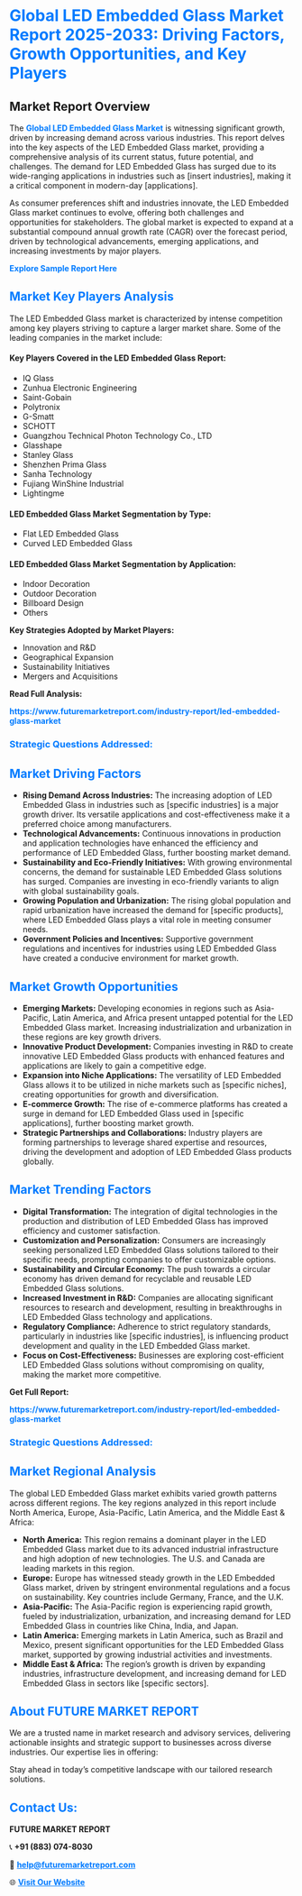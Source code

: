 <h1 style="color: #007BFF;">Global LED Embedded Glass Market Report 2025-2033: Driving Factors, Growth Opportunities, and Key Players</h1>

<section id="overview">
<h2>Market Report Overview</h2>
<p>The <a href="https://www.futuremarketreport.com/industry-report/led-embedded-glass-market" style="color: #007BFF; text-decoration: none;"><strong>Global LED Embedded Glass Market</strong></a> is witnessing significant growth, driven by increasing demand across various industries. This report delves into the key aspects of the LED Embedded Glass market, providing a comprehensive analysis of its current status, future potential, and challenges. The demand for LED Embedded Glass has surged due to its wide-ranging applications in industries such as [insert industries], making it a critical component in modern-day [applications].</p>
<p>As consumer preferences shift and industries innovate, the LED Embedded Glass market continues to evolve, offering both challenges and opportunities for stakeholders. The global market is expected to expand at a substantial compound annual growth rate (CAGR) over the forecast period, driven by technological advancements, emerging applications, and increasing investments by major players.</p>
</section>

<section id="overview">
<p><a href="https://www.futuremarketreport.com/request-sample/reportId=115504" style="color: #007BFF; text-decoration: none;"><strong>Explore Sample Report Here</strong></a></p>
</section>

<section id="key-players">
<h2 style="color: #007BFF;">Market Key Players Analysis</h2>
<p>The LED Embedded Glass market is characterized by intense competition among key players striving to capture a larger market share. Some of the leading companies in the market include:</p>
<h4>Key Players Covered in the LED Embedded Glass Report:</h4>
<ul><li>IQ Glass</li><li>Zunhua Electronic Engineering</li><li>Saint-Gobain</li><li>Polytronix</li><li>G-Smatt</li><li>SCHOTT</li><li>Guangzhou Technical Photon Technology Co., LTD</li><li>Glasshape</li><li>Stanley Glass</li><li>Shenzhen Prima Glass</li><li>Sanha Technology</li><li>Fujiang WinShine Industrial</li><li>Lightingme</li></ul>
<h4>LED Embedded Glass Market Segmentation by Type:</h4>
<ul><li>Flat LED Embedded Glass</li><li>Curved LED Embedded Glass</li></ul>

<h4>LED Embedded Glass Market Segmentation by Application:</h4>
<ul><li>Indoor Decoration</li><li>Outdoor Decoration</li><li>Billboard Design</li><li>Others</li></ul>
<p><strong>Key Strategies Adopted by Market Players:</strong></p>
<ul>
<li>Innovation and R&D</li>
<li>Geographical Expansion</li>
<li>Sustainability Initiatives</li>
<li>Mergers and Acquisitions</li>
</ul>
</section>

<section>
<p><strong>Read Full Analysis: </strong></p><a href="https://www.futuremarketreport.com/industry-report/led-embedded-glass-market" style="color: #007BFF; text-decoration: none;"><strong>https://www.futuremarketreport.com/industry-report/led-embedded-glass-market</strong></a>
<h3 style="color: #007BFF;">Strategic Questions Addressed:</h3>
</section>

<section id="driving-factors">
<h2 style="color: #007BFF;">Market Driving Factors</h2>
<ul>
<li><strong>Rising Demand Across Industries:</strong> The increasing adoption of LED Embedded Glass in industries such as [specific industries] is a major growth driver. Its versatile applications and cost-effectiveness make it a preferred choice among manufacturers.</li>
<li><strong>Technological Advancements:</strong> Continuous innovations in production and application technologies have enhanced the efficiency and performance of LED Embedded Glass, further boosting market demand.</li>
<li><strong>Sustainability and Eco-Friendly Initiatives:</strong> With growing environmental concerns, the demand for sustainable LED Embedded Glass solutions has surged. Companies are investing in eco-friendly variants to align with global sustainability goals.</li>
<li><strong>Growing Population and Urbanization:</strong> The rising global population and rapid urbanization have increased the demand for [specific products], where LED Embedded Glass plays a vital role in meeting consumer needs.</li>
<li><strong>Government Policies and Incentives:</strong> Supportive government regulations and incentives for industries using LED Embedded Glass have created a conducive environment for market growth.</li>
</ul>
</section>

<section id="growth-opportunities">
<h2 style="color: #007BFF;">Market Growth Opportunities</h2>
<ul>
<li><strong>Emerging Markets:</strong> Developing economies in regions such as Asia-Pacific, Latin America, and Africa present untapped potential for the LED Embedded Glass market. Increasing industrialization and urbanization in these regions are key growth drivers.</li>
<li><strong>Innovative Product Development:</strong> Companies investing in R&D to create innovative LED Embedded Glass products with enhanced features and applications are likely to gain a competitive edge.</li>
<li><strong>Expansion into Niche Applications:</strong> The versatility of LED Embedded Glass allows it to be utilized in niche markets such as [specific niches], creating opportunities for growth and diversification.</li>
<li><strong>E-commerce Growth:</strong> The rise of e-commerce platforms has created a surge in demand for LED Embedded Glass used in [specific applications], further boosting market growth.</li>
<li><strong>Strategic Partnerships and Collaborations:</strong> Industry players are forming partnerships to leverage shared expertise and resources, driving the development and adoption of LED Embedded Glass products globally.</li>
</ul>
</section>

<section id="trending-factors">
<h2 style="color: #007BFF;">Market Trending Factors</h2>
<ul>
<li><strong>Digital Transformation:</strong> The integration of digital technologies in the production and distribution of LED Embedded Glass has improved efficiency and customer satisfaction.</li>
<li><strong>Customization and Personalization:</strong> Consumers are increasingly seeking personalized LED Embedded Glass solutions tailored to their specific needs, prompting companies to offer customizable options.</li>
<li><strong>Sustainability and Circular Economy:</strong> The push towards a circular economy has driven demand for recyclable and reusable LED Embedded Glass solutions.</li>
<li><strong>Increased Investment in R&D:</strong> Companies are allocating significant resources to research and development, resulting in breakthroughs in LED Embedded Glass technology and applications.</li>
<li><strong>Regulatory Compliance:</strong> Adherence to strict regulatory standards, particularly in industries like [specific industries], is influencing product development and quality in the LED Embedded Glass market.</li>
<li><strong>Focus on Cost-Effectiveness:</strong> Businesses are exploring cost-efficient LED Embedded Glass solutions without compromising on quality, making the market more competitive.</li>
</ul>
</section>

<section>
<p><strong>Get Full Report: </strong></p><a href="https://www.futuremarketreport.com/industry-report/led-embedded-glass-market" style="color: #007BFF; text-decoration: none;"><strong>https://www.futuremarketreport.com/industry-report/led-embedded-glass-market</strong></a>
<h3 style="color: #007BFF;">Strategic Questions Addressed:</h3>
</section>


<section id="regional-analysis">
<h2 style="color: #007BFF;">Market Regional Analysis</h2>
<p>The global LED Embedded Glass market exhibits varied growth patterns across different regions. The key regions analyzed in this report include North America, Europe, Asia-Pacific, Latin America, and the Middle East & Africa:</p>
<ul>
<li><strong>North America:</strong> This region remains a dominant player in the LED Embedded Glass market due to its advanced industrial infrastructure and high adoption of new technologies. The U.S. and Canada are leading markets in this region.</li>
<li><strong>Europe:</strong> Europe has witnessed steady growth in the LED Embedded Glass market, driven by stringent environmental regulations and a focus on sustainability. Key countries include Germany, France, and the U.K.</li>
<li><strong>Asia-Pacific:</strong> The Asia-Pacific region is experiencing rapid growth, fueled by industrialization, urbanization, and increasing demand for LED Embedded Glass in countries like China, India, and Japan.</li>
<li><strong>Latin America:</strong> Emerging markets in Latin America, such as Brazil and Mexico, present significant opportunities for the LED Embedded Glass market, supported by growing industrial activities and investments.</li>
<li><strong>Middle East & Africa:</strong> The region’s growth is driven by expanding industries, infrastructure development, and increasing demand for LED Embedded Glass in sectors like [specific sectors].</li>
</ul>
</section>

<footer>
<h2 style="color: #007BFF;">About FUTURE MARKET REPORT</h2>
<p>We are a trusted name in market research and advisory services, delivering actionable insights and strategic support to businesses across diverse industries. Our expertise lies in offering:</p>

<p>Stay ahead in today’s competitive landscape with our tailored research solutions.</p>

<h2 style="color: #007BFF;">Contact Us:</h2>
<p><strong>FUTURE MARKET REPORT</strong></p>
<p>📞 <strong>+91 (883) 074-8030</strong></p>
<p>📧 <strong><a href="mailto:help@futuremarketreport.com" style="color: #007BFF;">help@futuremarketreport.com</a></strong></p>
<p>🌐 <strong><a href="https://www.futuremarketreport.com/" style="color: #007BFF;">Visit Our Website</a></strong></p>
</footer>